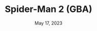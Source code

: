 ---
layout: gba
title: "Spider-Man 2 (GBA)"
categories:
 - approved
 - gba
 - universal
 - safe
tags:
- spiderman
series:
- spiderman
date: May 17, 2023
permalink: /games/spider-man-2-gba/play/details
publisher: Activision
gid: spider-man-2-gba
edition: us
---